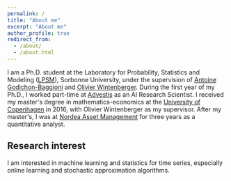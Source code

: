 ```yaml
---
permalink: /
title: "About me"
excerpt: "About me"
author_profile: true
redirect_from: 
  - /about/
  - /about.html
---
```


I am a Ph.D. student at the Laboratory for Probability, Statistics and Modeling ([LPSM](https://www.lpsm.paris "LPSM")), Sorbonne University, under the supervision of [Antoine Godichon-Baggioni](http://godichon.perso.math.cnrs.fr) and [Olivier Wintenberger](http://wintenberger.fr). During the first year of my Ph.D., I worked part-time at [Advestis](https://www.advestis.com) as an AI Research Scientist. I received my master's degree in mathematics-economics at the [University of Copenhagen](https://www.ku.dk/english/) in 2016, with Olivier Wintenberger as my supervisor. After my master's, I was at [Nordea Asset Management](https://www.nordeaassetmanagement.com) for three years as a quantitative analyst.

## Research interest
I am interested in machine learning and statistics for time series, especially online learning and stochastic approximation algorithms.
